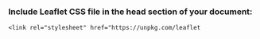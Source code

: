 ### Include Leaflet CSS file in the head section of your document:

    <link rel="stylesheet" href="https://unpkg.com/leaflet